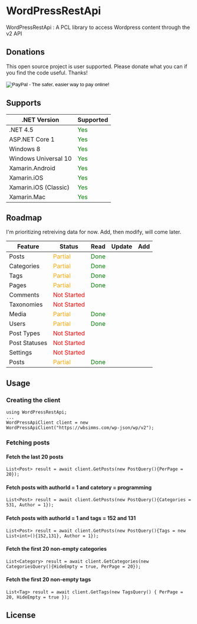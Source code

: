 # WordPressRestApi

WordPressRestApi : A PCL library to access Wordpress content through the v2 API

## Donations

This open source project is user supported. Please donate what you can if you find the code useful. Thanks!

<form action="https://www.paypal.com/cgi-bin/webscr" method="post" target="_top">
<input type="hidden" name="cmd" value="_s-xclick">
<input type="hidden" name="hosted_button_id" value="QF5QX6CLW6FJA">
<input type="image" src="https://www.paypalobjects.com/en_US/i/btn/btn_donate_LG.gif" border="0" name="submit" alt="PayPal - The safer, easier way to pay online!">
<img alt="" border="0" src="https://www.paypalobjects.com/en_US/i/scr/pixel.gif" width="1" height="1">
</form>


## Supports

| .NET Version | Supported |
| ------------ | --------- |
| .NET 4.5     | <font style='color:green'>Yes</font> |
| ASP.NET Core 1 | <font style='color:green'>Yes</font> |
| Windows 8 | <font style='color:green'>Yes</font> |
| Windows Universal 10 | <font style='color:green'>Yes</font> |
| Xamarin.Android | <font style='color:green'>Yes</font> |
| Xamarin.iOS | <font style='color:green'>Yes</font> |
| Xamarin.iOS (Classic) | <font style='color:green'>Yes</font> |
| Xamarin.Mac | <font style='color:green'>Yes</font> |


## Roadmap

I'm prioritizing retreiving data for now. Add, then modify, will come later.

| Feature | Status | Read | Update | Add |
| ------- | ------ | ----- | ---- | ---- | 
| Posts | <font style='color:orange'>Partial</font> | <font style='color:green'>Done</font> | | |
| Categories | <font style='color:orange'>Partial</font> | <font style='color:green'>Done</font> | | |
| Tags | <font style='color:orange'>Partial</font> | <font style='color:green'>Done</font> | | |
| Pages | <font style='color:orange'>Partial</font> | <font style='color:green'>Done</font> | | |
| Comments | <font style='color:red'>Not Started</font> | | | |
| Taxonomies | <font style='color:red'>Not Started</font> | | | |
| Media | <font style='color:orange'>Partial</font> | <font style='color:green'>Done</font> | | |
| Users | <font style='color:orange'>Partial</font> | <font style='color:green'>Done</font> | | |
| Post Types | <font style='color:red'>Not Started</font> | | | |
| Post Statuses | <font style='color:red'>Not Started</font> | | | |
| Settings | <font style='color:red'>Not Started</font> | | | |
| Posts | <font style='color:orange'>Partial</font> | <font style='color:green'>Done</font> | | |


## Usage

### Creating the client
```CSharp
using WordPressRestApi;
...
WordPressApiClient client = new WordPressApiClient("https://wbsimms.com/wp-json/wp/v2");
```

### Fetching posts

#### Fetch the last 20 posts
```CSharp
List<Post> result = await client.GetPosts(new PostQuery(){PerPage = 20});
```

#### Fetch posts with authorId = 1 and catetory = programming
```CSharp
List<Post> result = await client.GetPosts(new PostQuery(){Categories = 531, Author = 1});
```

#### Fetch posts with authorId = 1 and tags = 152 and 131
```CSharp
List<Post> result = await client.GetPosts(new PostQuery(){Tags = new List<int>(){152,131}, Author = 1});
```

#### Fetch the first 20 non-empty categories
```CSharp
List<Category> result = await client.GetCategories(new CategoriesQuery(){HideEmpty = true, PerPage = 20});
```

#### Fetch the first 20 non-empty tags
```CSharp
List<Tag> result = await client.GetTags(new TagsQuery() { PerPage = 20, HideEmpty = true });
```

## License
